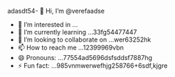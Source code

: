 adasdt54- 👋 Hi, I’m @verefaadse
- 👀 I’m interested in ...
- 🌱 I’m currently learning ...33fg54477447
- 💞️ I’m looking to collaborate on ...wer63252hk
- 📫 How to reach me ...12399969vbn
- 😄 Pronouns: ...77554ad5696dsfsddsf7887hg
- ⚡ Fun fact: ...985vnmwerwefhjg258766+6sdf,kjgre
<!---65wercxvsdf GitHub profile.
You can click the Preview link to take a look at 45your changfsd2662
99
525603
